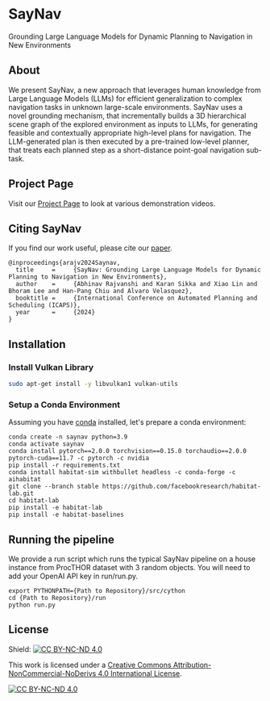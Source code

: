 # SayNav
Grounding Large Language Models for Dynamic Planning to Navigation in New Environments

## About
We present SayNav, a new approach that leverages human knowledge from Large Language Models (LLMs) for efficient generalization to complex navigation tasks in unknown large-scale environments. SayNav uses a novel grounding mechanism, that incrementally builds a 3D hierarchical scene graph of the explored environment as inputs to LLMs, for generating feasible and contextually appropriate high-level plans for navigation. The LLM-generated plan is then executed by a pre-trained low-level planner, that treats each planned step as a short-distance point-goal navigation sub-task.

## Project Page
Visit our [Project Page](https://www.sri.com/ics/computer-vision/saynav-grounding-large-language-models-for-dynamic-planning-to-navigation-in-new-environments/) to look at various demonstration videos.

## Citing SayNav
If you find our work useful, please cite our [paper](https://ojs.aaai.org/index.php/ICAPS/article/view/31506/33666).
```
@inproceedings{arajv2024Saynav,
  title     =     {SayNav: Grounding Large Language Models for Dynamic Planning to Navigation in New Environments},
  author    =     {Abhinav Rajvanshi and Karan Sikka and Xiao Lin and Bhoram Lee and Han-Pang Chiu and Alvaro Velasquez},
  booktitle =     {International Conference on Automated Planning and Scheduling (ICAPS)},
  year      =     {2024}
}
```

## Installation
### Install Vulkan Library
```sh
sudo apt-get install -y libvulkan1 vulkan-utils
```
### Setup a Conda Environment
Assuming you have [conda](https://docs.conda.io/projects/conda/en/latest/user-guide/install/) installed, let's prepare a conda environment:
```
conda create -n saynav python=3.9
conda activate saynav
conda install pytorch==2.0.0 torchvision==0.15.0 torchaudio==2.0.0 pytorch-cuda==11.7 -c pytorch -c nvidia
pip install -r requirements.txt
conda install habitat-sim withbullet headless -c conda-forge -c aihabitat
git clone --branch stable https://github.com/facebookresearch/habitat-lab.git
cd habitat-lab
pip install -e habitat-lab
pip install -e habitat-baselines
```

## Running the pipeline
We provide a run script which runs the typical SayNav pipeline on a house instance from ProcTHOR dataset with 3 random objects.
You will need to add your OpenAI API key in run/run.py.
```
export PYTHONPATH={Path to Repository}/src/cython
cd {Path to Repository}/run
python run.py
```

## License

Shield: [![CC BY-NC-ND 4.0][cc-by-nc-nd-shield]][cc-by-nc-nd]

This work is licensed under a
[Creative Commons Attribution-NonCommercial-NoDerivs 4.0 International License][cc-by-nc-nd].

[![CC BY-NC-ND 4.0][cc-by-nc-nd-image]][cc-by-nc-nd]

[cc-by-nc-nd]: http://creativecommons.org/licenses/by-nc-nd/4.0/
[cc-by-nc-nd-image]: https://licensebuttons.net/l/by-nc-nd/4.0/88x31.png
[cc-by-nc-nd-shield]: https://img.shields.io/badge/License-CC%20BY--NC--ND%204.0-lightgrey.svg
